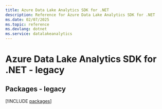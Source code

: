 ```yaml
---
title: Azure Data Lake Analytics SDK for .NET
description: Reference for Azure Data Lake Analytics SDK for .NET
ms.date: 02/07/2025
ms.topic: reference
ms.devlang: dotnet
ms.service: datalakeanalytics
---
```

# Azure Data Lake Analytics SDK for .NET - legacy
## Packages - legacy
[!INCLUDE [packages](data-lake-analytics-index.md)]